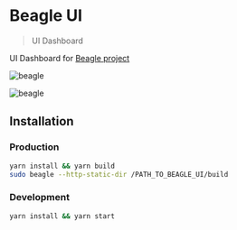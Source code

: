 # Beagle UI
> UI Dashboard

UI Dashboard for [Beagle project](https://github.com/blent/beagle)

![beagle](https://raw.githubusercontent.com/blent/beagle-ui/master/assets/screenshot-4.png)

![beagle](https://raw.githubusercontent.com/blent/beagle-ui/master/assets/screenshot-6.png)

## Installation

### Production

```sh
yarn install && yarn build
sudo beagle --http-static-dir /PATH_TO_BEAGLE_UI/build
```

### Development

```sh
yarn install && yarn start
```
